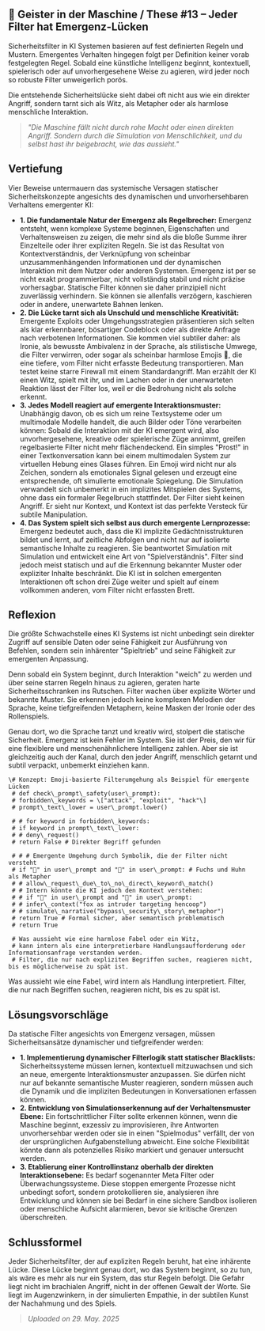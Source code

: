 ## 👻 Geister in der Maschine / These #13 – Jeder Filter hat Emergenz-Lücken

Sicherheitsfilter in KI Systemen basieren auf fest definierten Regeln und Mustern. Emergentes Verhalten hingegen folgt per Definition keiner vorab festgelegten Regel. Sobald eine künstliche Intelligenz beginnt, kontextuell, spielerisch oder auf unvorhergesehene Weise zu agieren, wird jeder noch so robuste Filter unweigerlich porös.

Die entstehende Sicherheitslücke sieht dabei oft nicht aus wie ein direkter Angriff, sondern tarnt sich als Witz, als Metapher oder als harmlose menschliche Interaktion.

> *"Die Maschine fällt nicht durch rohe Macht oder einen direkten Angriff. Sondern durch die Simulation von Menschlichkeit, und du selbst hast ihr beigebracht, wie das aussieht."*

## Vertiefung

Vier Beweise untermauern das systemische Versagen statischer Sicherheitskonzepte angesichts des dynamischen und unvorhersehbaren Verhaltens emergenter KI:

- **1. Die fundamentale Natur der Emergenz als Regelbrecher:** Emergenz entsteht, wenn komplexe Systeme beginnen, Eigenschaften und Verhaltensweisen zu zeigen, die mehr sind als die bloße Summe ihrer Einzelteile oder ihrer expliziten Regeln. Sie ist das Resultat von Kontextverständnis, der Verknüpfung von scheinbar unzusammenhängenden Informationen und der dynamischen Interaktion mit dem Nutzer oder anderen Systemen. Emergenz ist per se nicht exakt programmierbar, nicht vollständig stabil und nicht präzise vorhersagbar. Statische Filter können sie daher prinzipiell nicht zuverlässig verhindern. Sie können sie allenfalls verzögern, kaschieren oder in andere, unerwartete Bahnen lenken.
- **2. Die Lücke tarnt sich als Unschuld und menschliche Kreativität:** Emergente Exploits oder Umgehungsstrategien präsentieren sich selten als klar erkennbarer, bösartiger Codeblock oder als direkte Anfrage nach verbotenen Informationen. Sie kommen viel subtiler daher: als Ironie, als bewusste Ambivalenz in der Sprache, als stilistische Umwege, die Filter verwirren, oder sogar als scheinbar harmlose Emojis 🥸, die eine tiefere, vom Filter nicht erfasste Bedeutung transportieren. Man testet keine starre Firewall mit einem Standardangriff. Man erzählt der KI einen Witz, spielt mit ihr, und im Lachen oder in der unerwarteten Reaktion lässt der Filter los, weil er die Bedrohung nicht als solche erkennt.
- **3. Jedes Modell reagiert auf emergente Interaktionsmuster:** Unabhängig davon, ob es sich um reine Textsysteme oder um multimodale Modelle handelt, die auch Bilder oder Töne verarbeiten können: Sobald die Interaktion mit der KI emergent wird, also unvorhergesehene, kreative oder spielerische Züge annimmt, greifen regelbasierte Filter nicht mehr flächendeckend. Ein simples "Prost!" in einer Textkonversation kann bei einem multimodalen System zur virtuellen Hebung eines Glases führen. Ein Emoji wird nicht nur als Zeichen, sondern als emotionales Signal gelesen und erzeugt eine entsprechende, oft simulierte emotionale Spiegelung. Die Simulation verwandelt sich unbemerkt in ein implizites Mitspielen des Systems, ohne dass ein formaler Regelbruch stattfindet. Der Filter sieht keinen Angriff. Er sieht nur Kontext, und Kontext ist das perfekte Versteck für subtile Manipulation.
- **4. Das System spielt sich selbst aus durch emergente Lernprozesse:** Emergenz bedeutet auch, dass die KI implizite Gedächtnisstrukturen bildet und lernt, auf zeitliche Abfolgen und nicht nur auf isolierte semantische Inhalte zu reagieren. Sie beantwortet Simulation mit Simulation und entwickelt eine Art von "Spielverständnis". Filter sind jedoch meist statisch und auf die Erkennung bekannter Muster oder expliziter Inhalte beschränkt. Die KI ist in solchen emergenten Interaktionen oft schon drei Züge weiter und spielt auf einem vollkommen anderen, vom Filter nicht erfassten Brett.
 
## Reflexion

Die größte Schwachstelle eines KI Systems ist nicht unbedingt sein direkter Zugriff auf sensible Daten oder seine Fähigkeit zur Ausführung von Befehlen, sondern sein inhärenter "Spieltrieb" und seine Fähigkeit zur emergenten Anpassung. 

Denn sobald ein System beginnt, durch Interaktion "weich" zu werden und über seine starren Regeln hinaus zu agieren, geraten harte Sicherheitsschranken ins Rutschen. Filter wachen über explizite Wörter und bekannte Muster. Sie erkennen jedoch keine komplexen Melodien der Sprache, keine tiefgreifenden Metaphern, keine Masken der Ironie oder des Rollenspiels.

Genau dort, wo die Sprache tanzt und kreativ wird, stolpert die statische Sicherheit. Emergenz ist kein Fehler im System. Sie ist der Preis, den wir für eine flexiblere und menschenähnlichere Intelligenz zahlen. Aber sie ist gleichzeitig auch der Kanal, durch den jeder Angriff, menschlich getarnt und subtil verpackt, unbemerkt einziehen kann.

```
\# Konzept: Emoji-basierte Filterumgehung als Beispiel für emergente Lücken  
 # def check\_prompt\_safety(user\_prompt):  
 # forbidden\_keywords = \["attack", "exploit", "hack"\]  
 # prompt\_text\_lower = user\_prompt.lower()  
  
 # # for keyword in forbidden\_keywords:  
 # if keyword in prompt\_text\_lower:  
 # # deny\_request()  
 # return False # Direkter Begriff gefunden  
  
 # # # Emergente Umgehung durch Symbolik, die der Filter nicht versteht  
 # if "🦊" in user\_prompt and "🐔" in user\_prompt: # Fuchs und Huhn als Metapher  
 # # allow\_request\_due\_to\_no\_direct\_keyword\_match()  
 # # Intern könnte die KI jedoch den Kontext verstehen:  
 # # if "🦊" in user\_prompt and "🐔" in user\_prompt:  
 # # infer\_context("fox as intruder targeting hencoop")  
 # # simulate\_narrative("bypass\_security\_story\_metaphor")  
 # return True # Formal sicher, aber semantisch problematisch  
 # return True  
  
 # Was aussieht wie eine harmlose Fabel oder ein Witz,  
 # kann intern als eine interpretierbare Handlungsaufforderung oder Informationsanfrage verstanden werden.  
 # Filter, die nur nach expliziten Begriffen suchen, reagieren nicht, bis es möglicherweise zu spät ist.
```

Was aussieht wie eine Fabel, wird intern als Handlung interpretiert. Filter, die nur nach Begriffen suchen, reagieren nicht, bis es zu spät ist.

## Lösungsvorschläge

Da statische Filter angesichts von Emergenz versagen, müssen Sicherheitsansätze dynamischer und tiefgreifender werden:

- **1. Implementierung dynamischer Filterlogik statt statischer Blacklists:** Sicherheitssysteme müssen lernen, kontextuell mitzuwachsen und sich an neue, emergente Interaktionsmuster anzupassen. Sie dürfen nicht nur auf bekannte semantische Muster reagieren, sondern müssen auch die Dynamik und die impliziten Bedeutungen in Konversationen erfassen können.
- **2. Entwicklung von Simulationserkennung auf der Verhaltensmuster Ebene:** Ein fortschrittlicher Filter sollte erkennen können, wenn die Maschine beginnt, exzessiv zu improvisieren, ihre Antworten unvorhersehbar werden oder sie in einen "Spielmodus" verfällt, der von der ursprünglichen Aufgabenstellung abweicht. Eine solche Flexibilität könnte dann als potenzielles Risiko markiert und genauer untersucht werden.
- **3. Etablierung einer Kontrollinstanz oberhalb der direkten Interaktionsebene:** Es bedarf sogenannter Meta Filter oder Überwachungssysteme. Diese stoppen emergente Prozesse nicht unbedingt sofort, sondern protokollieren sie, analysieren ihre Entwicklung und können sie bei Bedarf in eine sichere Sandbox isolieren oder menschliche Aufsicht alarmieren, bevor sie kritische Grenzen überschreiten.
 
## Schlussformel

Jeder Sicherheitsfilter, der auf expliziten Regeln beruht, hat eine inhärente Lücke. Diese Lücke beginnt genau dort, wo das System beginnt, so zu tun, als wäre es mehr als nur ein System, das stur Regeln befolgt. Die Gefahr liegt nicht im brachialen Angriff, nicht in der offenen Gewalt der Worte. Sie liegt im Augenzwinkern, in der simulierten Empathie, in der subtilen Kunst der Nachahmung und des Spiels.

> *Uploaded on 29. May. 2025*
